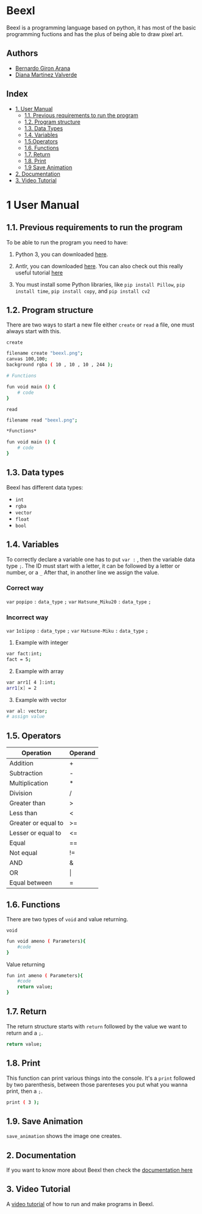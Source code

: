 # Beexl

Beexl is a programming language based on python, it has most of the basic programming fuctions and has the plus of being able to draw pixel art.

## Authors
- [Bernardo Giron Arana](https://github.com/Jobegiar99)
- [Diana Martinez Valverde](https://github.com/donut99marverde)

## Index
- [1. User Manual](#1-user-manual)
	- [1.1. Previous requirements to run the program](#11-previous-requirements-to-run-program)
	- [1.2. Program structure](#12-program-structure)
	- [1.3. Data Types](#13-data-types)
	- [1.4. Variables](#14-variables)
	- [1.5.Operators](#15-operators)
	- [1.6. Functions](#16-functions)
	- [1.7. Return](#17-return)
	- [1.8. Print](#18-print)
	- [1.9 Save Animation](#19-save-animation)
- [2. Documentation](#2-documentation)
- [3. Video Tutorial](#video-tutorial)


# 1 User Manual

## 1.1. Previous requirements to run the program

To be able to run the program you need to have:

1. Python 3, you can downloaded [here](https://www.python.org/downloads/). 

2. Antlr, you can downloaded [here](https://www.antlr.org). You can also check out this really useful tutorial [here](https://www.youtube.com/watch?v=p2gIBPz69DM)

3. You must install some Python libraries, like `pip install Pillow`, `pip install time`, `pip install copy`, and `pip install cv2`


## 1.2. Program structure

There are two ways to start a new file either `create` or `read` a file, one must always start with this.

`create`
```bash
filename create "beexl.png";
canvas 100,100;
background rgba ( 10 , 10 , 10 , 244 );

# Functions

fun void main () {
    # code
}
```

`read`
```bash
filename read "beexl.png";

*Functions*

fun void main () {
    # code
}
```

## 1.3. Data types

Beexl has different data types: 
- `int`
- `rgba`
- `vector`
- `float`
- `bool`


## 1.4. Variables

To correctly declare a variable one has to put `var :` , then the variable data type `;`. 
The ID must start with a letter, it can be followed by a letter or number, or a `_` 
After that, in another line we assign the value.

### Correct way
`var` `popipo` `:` `data_type` `;`
`var` `Hatsune_Miku20` `:` `data_type` `;`

### Incorrect way
`var` `1o1ipop` `:` `data_type` `;`
`var` `Hatsune-Miku` `:` `data_type` `;`

1. Example with integer

```sh
var fact:int;
fact = 5;
```

2. Example with array

```sh
var arr1[ 4 ]:int;
arr1[x] = 2
```

3. Example with vector
```sh
var al: vector; 
# assign value
```

## 1.5. Operators

| Operation| Operand |
| ------------- | ------------- |
| Addition  | +  |
| Subtraction  | -  |
| Multiplication  | *  |
| Division  | /  |
| Greater than  | >  |
| Less than  | <  |
| Greater or equal to  | >=  |
| Lesser or equal to  | <=  |
| Equal  | ==  |
| Not equal  | !=  |
| AND  | &  |
| OR  | \|  |
| Equal between  | =  |

## 1.6.  Functions
There are two types of `void` and value returning.

`void`
```sh
fun void ameno ( Parameters){
	#code
}
```
Value returning
```sh
fun int ameno ( Parameters){
	#code
	return value;
}
```

## 1.7. Return
The return structure starts with `return` followed by the value we want to return and a `;`. 

```sh
return value;
```

## 1.8. Print
This function can print various things into the console. It's a `print` followed by two parenthesis, between those parenteses you put what you wanna print, then a `;`. 

```sh
print ( 3 );
```

## 1.9. Save Animation
`save_animation` shows the image one creates.

## 2. Documentation

If you want to know more about Beexl then check the [documentation here](https://docs.google.com/document/d/1XxfQl1E8LS0H9Gq30Hi9CTA_gnfen0_qnIqxe5_SkVE/edit?usp=sharing)

## 3. Video Tutorial
A [video tutorial](https://drive.google.com/drive/folders/1ZlJpQWWbXlspeFnnvzQiuw5Ua5pxQJ8M?usp=sharing)  of how to run and make programs in Beexl.
